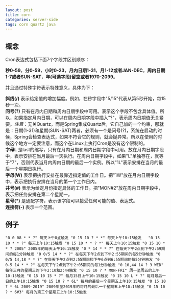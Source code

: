```yaml
---
layout: post
title: corn 
categories: server-side 
tags: corn quartz java
---
```

## 概念
Cron表达式包括下面7个字段并区别顺序：

**秒0-59**，**分0-59**，**小时0-23**，**月内日期1-31**，**月1-12或者JAN-DEC**，**周内日期1-7或者SUN-SAT**，**年(可选字段)留空或者1970-2099**。

并且通过特殊字符表示特殊意义，具体为下：

**斜线(/)** 表示给定值的增加幅度。例如，在秒字段中"5/15"代表从第5秒开始，每15秒一次。  
**问号(?)** 只有在月内日期和周内日期字段中可用。表示这个字段不包含具体值。所以，如果指定月内日期，可以在周内日期字段中插入"?"，表示周内日期值无关紧要。*注意*：无关Quartz，而是Spring集成Quartz后，它自己加的一个约束，那就是：日期(1-31)和星期(SUN-SAT)两者，必须有一个是问号(?)，系统在启动的时候，Spring会检查表达式，如果不符合它的规则，就会抛异常。所以在使用的时候这个地方一定要注意，而这个在Linux上执行Cron是没有这个限制的。  
**字母L** 是last的缩写，只有在月内日期和周内日期字段中可用。放在月内日期字段中，表示安排在当月最后一天执行。在周内日期字段中，如果"L"单独存在，就等于"7"，否则代表当月内周内日期的最后一个实例。所以"1L"表示安排在当月的最后一个星期日执行。  
**字母(W)** 表示把执行安排在最靠近指定值的工作日。把"1W"放在月内日期字段中，表示把执行安排在当月的第一个工作日内。  
**井号(#)** 表示为给定月份指定具体的工作日。把"MON#2"放在周内日期字段中，表示把任务安排在第二个星期一。  
**星号(*)** 是通配字符，表示该字段可以接受任何可能的值、表达式。  
**连接符(-)** 表示一个范围。

## 例子
`
"0 0 08 * * ?" 每天上午8点触发
"0 15 10 ? * *" 每天上午10:15触发  
"0 15 10 * * ?" 每天上午10:15触发
"0 15 10 * * ? *" 每天上午10:15触发
"0 15 10 * * ? 2005" 2005年的每天上午10:15触发
"0 * 14 * * ?" 在每天下午2点到下午2:59期间的每1分钟触发
"0 0/5 14 * * ?" 在每天下午2点到下午2:55期间的每5分钟触发
"0 0/5 14,18 * * ?" 在每天下午2点到2:55期间和下午6点到6:55期间的每5分钟触发
"0 0-5 14 * * ?" 在每天下午2点到下午2:05期间的每1分钟触发
"0 10,44 14 ? 3 WED" 每年三月的星期三的下午2:10和2:44触发
"0 15 10 ? * MON-FRI" 周一至周五的上午10:15触发
"0 15 10 15 * ?" 每月15日上午10:15触发
"0 15 10 L * ?" 每月最后一日的上午10:15触发
"0 15 10 ? * 6L" 每月的最后一个星期五上午10:15触发
"0 15 10 ? * 6L 2009-2019" 2009年至2019年的每月的最后一个星期五上午10:15触发
"0 15 10 ? * 6#3" 每月的第三个星期五上午10:15触发
`